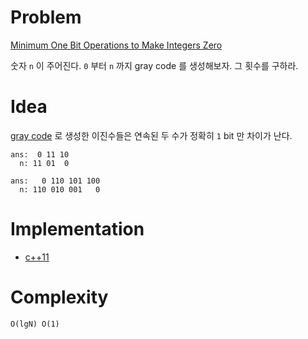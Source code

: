# Problem

[Minimum One Bit Operations to Make Integers Zero](https://leetcode.com/problems/minimum-one-bit-operations-to-make-integers-zero/)

숫자 `n` 이 주어진다. `0` 부터 `n` 까지 gray code 를 생성해보자. 그
횟수를 구하라.

# Idea

[gray code](/fundamentals/bitmask/graycode/README.md) 로 생성한
이진수들은 연속된 두 수가 정확히 `1` bit 만 차이가 난다.

```
ans:  0 11 10  
  n: 11 01  0

ans:   0 110 101 100 
  n: 110 010 001   0
```

# Implementation

* [c++11](a.cpp)

# Complexity

```
O(lgN) O(1)
```
